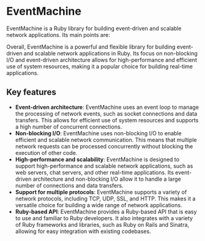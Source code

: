 # EventMachine

EventMachine is a Ruby library for building event-driven and scalable network applications. Its main points are:

Overall, EventMachine is a powerful and flexible library for building event-driven and scalable network applications in Ruby. Its focus on non-blocking I/O and event-driven architecture allows for high-performance and efficient use of system resources, making it a popular choice for building real-time applications.

## Key features

- **Event-driven architecture**: EventMachine uses an event loop to manage the processing of network events, such as socket connections and data transfers. This allows for efficient use of system resources and supports a high number of concurrent connections.
- **Non-blocking I/O**: EventMachine uses non-blocking I/O to enable efficient and scalable network communication. This means that multiple network requests can be processed concurrently without blocking the execution of other code.
- **High-performance and scalability**: EventMachine is designed to support high-performance and scalable network applications, such as web servers, chat servers, and other real-time applications. Its event-driven architecture and non-blocking I/O allow it to handle a large number of connections and data transfers.
- **Support for multiple protocols**: EventMachine supports a variety of network protocols, including TCP, UDP, SSL, and HTTP. This makes it a versatile choice for building a wide range of network applications.
- **Ruby-based API**: EventMachine provides a Ruby-based API that is easy to use and familiar to Ruby developers. It also integrates with a variety of Ruby frameworks and libraries, such as Ruby on Rails and Sinatra, allowing for easy integration with existing codebases.
